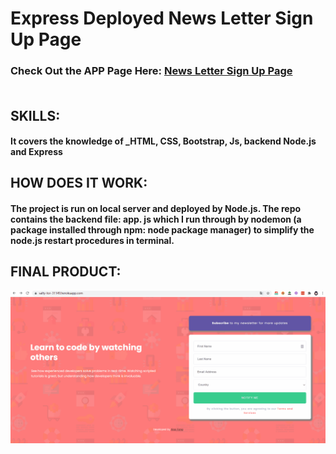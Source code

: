 # Express Deployed News Letter Sign Up Page

### Check Out the APP Page Here: [News Letter Sign Up Page](https://salty-tor-31149.herokuapp.com/)<br/><br/>

## SKILLS:
#### It covers the knowledge of **_HTML, CSS, Bootstrap,  Js, backend Node.js and  Express**

## HOW DOES IT WORK:
#### The project is run on local server and deployed by Node.js.  The repo contains the backend file: app. js which I run through by nodemon (a package installed through npm: node package manager) to simplify the node.js restart procedures in terminal. 

## FINAL PRODUCT: 

![Farmers Market Finder Demo](gif/NewsLetter.gif)
